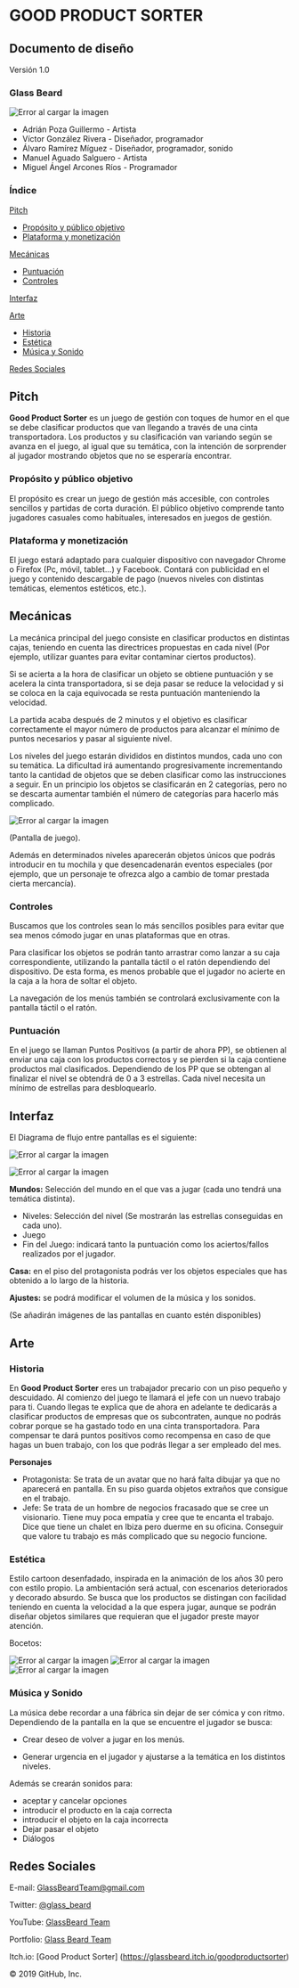 # GOOD PRODUCT SORTER

## Documento de diseño
Versión 1.0

### Glass Beard

![Error al cargar la imagen](https://github.com/GlassBeardTeam/GoodProductSorter/blob/AllBranch/GDD%20Images/Logo(200x200).png)
- Adrián Poza Guillermo - Artista 
- Víctor González Rivera - Diseñador, programador
- Álvaro Ramírez Míguez - Diseñador, programador, sonido
- Manuel Aguado Salguero - Artista
- Miguel Ángel Arcones Ríos - Programador 

### Índice
[Pitch](https://github.com/GlassBeardTeam/GoodProductSorter/blob/master/README.md#pitch)
  * [Propósito y público objetivo](https://github.com/GlassBeardTeam/GoodProductSorter/blob/master/README.md#prop%C3%B3sito-y-p%C3%BAblico-objetivo)
  * [Plataforma y monetización](https://github.com/GlassBeardTeam/GoodProductSorter/blob/master/README.md#plataforma-y-monetizaci%C3%B3n)
  
[Mecánicas](https://github.com/GlassBeardTeam/GoodProductSorter/blob/master/README.md#mec%C3%A1nicas)
  * [Puntuación](https://github.com/GlassBeardTeam/GoodProductSorter/blob/master/README.md#puntuaci%C3%B3n)
  * [Controles](https://github.com/GlassBeardTeam/GoodProductSorter/blob/master/README.md#controles)
  
[Interfaz](https://github.com/GlassBeardTeam/GoodProductSorter/blob/master/README.md#interfaz)

[Arte](https://github.com/GlassBeardTeam/GoodProductSorter/blob/master/README.md#arte)
  * [Historia](https://github.com/GlassBeardTeam/GoodProductSorter/blob/master/README.md#historia)
  * [Estética](https://github.com/GlassBeardTeam/GoodProductSorter/blob/master/README.md#est%C3%A9tica)
  * [Música y Sonido](https://github.com/GlassBeardTeam/GoodProductSorter/blob/master/README.md#m%C3%BAsica-y-sonido)
  
[Redes Sociales](https://github.com/GlassBeardTeam/GoodProductSorter/blob/master/README.md#redes-sociales)

## Pitch
__Good Product Sorter__ es un juego de gestión con toques de humor en el que se debe clasificar productos que van llegando a través de una cinta transportadora. Los productos y su clasificación van variando según se avanza en el juego, al igual que su temática, con la intención de sorprender al jugador mostrando objetos que no se esperaría encontrar. 
### Propósito y público objetivo
El propósito es crear un juego de gestión más accesible, con controles sencillos y partidas de corta duración.
El público objetivo comprende tanto jugadores casuales como habituales, interesados en juegos de gestión. 
### Plataforma y monetización
El juego estará adaptado para cualquier dispositivo con navegador Chrome o Firefox (Pc, móvil, tablet...) y Facebook.
Contará con publicidad en el juego y contenido descargable de pago (nuevos niveles con distintas temáticas, elementos estéticos, etc.).

## Mecánicas
La mecánica principal del juego consiste en clasificar productos en distintas cajas, teniendo en cuenta las directrices propuestas en cada nivel (Por ejemplo, utilizar guantes para evitar contaminar ciertos productos).

Si se acierta a la hora de clasificar un objeto se obtiene puntuación y se acelera la cinta transportadora, si se deja pasar se reduce la velocidad y si se coloca en la caja equivocada se resta puntuación manteniendo la velocidad.

La partida acaba después de 2 minutos y el objetivo es clasificar correctamente el mayor número de productos para alcanzar el mínimo de puntos necesarios y pasar al siguiente nivel.

Los niveles del juego estarán divididos en distintos mundos, cada uno con su temática. La dificultad irá aumentando progresivamente incrementando tanto la cantidad de objetos que se deben clasificar como las instrucciones a seguir. En un principio los objetos se clasificarán en 2 categorías, pero no se descarta aumentar también el número de categorías para hacerlo más complicado.

![Error al cargar la imagen](https://github.com/GlassBeardTeam/GoodProductSorter/blob/master/GDD%20Images/Juego3.PNG)

(Pantalla de juego).

Además en determinados niveles aparecerán objetos únicos que podrás introducir en tu mochila y que desencadenarán eventos especiales (por ejemplo, que un personaje te ofrezca algo a cambio de tomar prestada cierta mercancía).
### Controles
Buscamos que los controles sean lo más sencillos posibles para evitar que sea menos cómodo jugar en unas plataformas que en otras.

Para clasificar los objetos se podrán tanto arrastrar como lanzar a su caja correspondiente, utilizando la pantalla táctil o el ratón dependiendo del dispositivo. De esta forma, es menos probable que el jugador no acierte en la caja a la hora de soltar el objeto.

La navegación de los menús también se controlará exclusivamente con la pantalla táctil o el ratón.
### Puntuación
En el juego se llaman Puntos Positivos (a partir de ahora PP), se obtienen al enviar una caja con los productos correctos y se pierden si la caja contiene productos mal clasificados. Dependiendo de los PP que se obtengan al finalizar el nivel se obtendrá de 0 a 3 estrellas. Cada nivel necesita un mínimo de estrellas para desbloquearlo.

## Interfaz
El Diagrama de flujo entre pantallas es el siguiente:

![Error al cargar la imagen](https://github.com/GlassBeardTeam/GoodProductSorter/blob/master/GDD%20Images/FlowChartProductSorter.png)

![Error al cargar la imagen](https://github.com/GlassBeardTeam/GoodProductSorter/blob/master/GDD%20Images/Menu.PNG)

__Mundos:__ Selección del mundo en el que vas a jugar (cada uno tendrá una temática distinta).
* Niveles: Selección del nivel (Se mostrarán las estrellas conseguidas en cada uno).
* Juego
* Fin del Juego: indicará tanto la puntuación como los aciertos/fallos realizados por el jugador.

__Casa:__ en el piso del protagonista podrás ver los objetos especiales que has obtenido a lo largo de la historia.

__Ajustes:__ se podrá modificar el volumen de la música y los sonidos.

(Se añadirán imágenes de las pantallas en cuanto estén disponibles)

## Arte
### Historia
En __Good Product Sorter__ eres un trabajador precario con un piso pequeño y descuidado. 
Al comienzo del juego te llamará el jefe con un nuevo trabajo para ti. Cuando llegas te explica que de ahora en adelante te dedicarás a clasificar productos de empresas que os subcontraten, aunque no podrás cobrar porque se ha gastado todo en una cinta transportadora. Para compensar te dará puntos positivos como recompensa en caso de que hagas un buen trabajo, con los que podrás llegar a ser empleado del mes.

__Personajes__
- Protagonista: Se trata de un avatar que no hará falta dibujar ya que no aparecerá en pantalla. En su piso guarda objetos extraños que consigue en el trabajo.
- Jefe: Se trata de un hombre de negocios fracasado que se cree un visionario. Tiene muy poca empatía y cree que te encanta el trabajo. Dice que tiene un chalet en Ibiza pero duerme en su oficina. Conseguir que valore tu trabajo es más complicado que su negocio funcione.

### Estética
Estilo cartoon desenfadado, inspirada en la animación de los años 30 pero con estilo propio. La ambientación será actual, con escenarios deteriorados y decorado absurdo. Se busca que los productos se distingan con facilidad teniendo en cuenta la velocidad a la que espera jugar, aunque se podrán diseñar objetos similares que requieran que el jugador preste mayor atención.

Bocetos:

![Error al cargar la imagen](https://github.com/GlassBeardTeam/GoodProductSorter/blob/master/GDD%20Images/BolsaSangre.png)
![Error al cargar la imagen](https://github.com/GlassBeardTeam/GoodProductSorter/blob/master/GDD%20Images/tijeras.png)
![Error al cargar la imagen](https://github.com/GlassBeardTeam/GoodProductSorter/blob/master/GDD%20Images/Jefe2.png)


### Música y Sonido
La música debe recordar a una fábrica sin dejar de ser cómica y con ritmo. Dependiendo de la pantalla en la que se encuentre el jugador se busca:

- Crear deseo de volver a jugar en los menús.

- Generar urgencia en el jugador y ajustarse a la temática en los distintos niveles.

Además se crearán sonidos para:
- aceptar y cancelar opciones 
- introducir el producto en la caja correcta
- introducir el objeto en la caja incorrecta
- Dejar pasar el objeto
- Diálogos


## Redes Sociales
E-mail: GlassBeardTeam@gmail.com

Twitter: [@glass_beard](https://twitter.com/glass_beard)

YouTube: [GlassBeard Team](https://www.youtube.com/channel/UCJsIbbIKmbcrgtMvDwL1Ogw/featured?view_as=subscriber)

Portfolio: [Glass Beard Team](https://glassbeardteam.github.io/Portfolio/)

Itch.io: [Good Product Sorter] (https://glassbeard.itch.io/goodproductsorter)


© 2019 GitHub, Inc.
